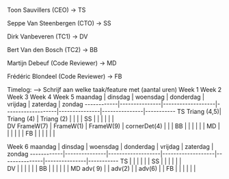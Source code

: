 Toon Sauvillers (CEO) -> TS

Seppe Van Steenbergen (CTO) -> SS

Dirk Vanbeveren (TC1) -> DV

Bert Van den Bosch (TC2) -> BB

Martijn Debeuf (Code Reviewer) -> MD

Frédéric Blondeel (Code Reviewer) -> FB

Timelog:
--> Schrijf aan welke taak/feature met (aantal uren)
Week 1
Week 2
Week 3
Week 4
Week 5
    maandag     |   dinsdag     |   woensdag        |   donderdag       |   vrijdag     |   zaterdag    |   zondag
    ------------|---------------|-------------------|-------------------|---------------|---------------|-----------
TS  Triang (4,5)| Triang (4)    | Triang (2)        |                   |               |               |
SS              |               |                   |                   |               |               |   
DV  FrameW(7)   | FrameW(1)     | FrameW(9)         | cornerDet(4)      |               |               |
BB              |               |                   |                   |               |               |
MD              |               |                   |                   |               |               |
FB              |               |                   |                   |               |               |

Week 6
    maandag     |   dinsdag     |   woensdag        |   donderdag       |   vrijdag     |   zaterdag    |   zondag
    ------------|---------------|-------------------|-------------------|---------------|---------------|-----------
TS              |               |                   |                   |               |               |
SS              |               |                   |                   |               |               |   
DV              |               |                   |                   |               |               |
BB              |               |                   |                   |               |               |
MD adv( 9)  |              |   adv(2)       |                   |   adv(6)  |               |
FB              |               |                   |                   |               |               |
